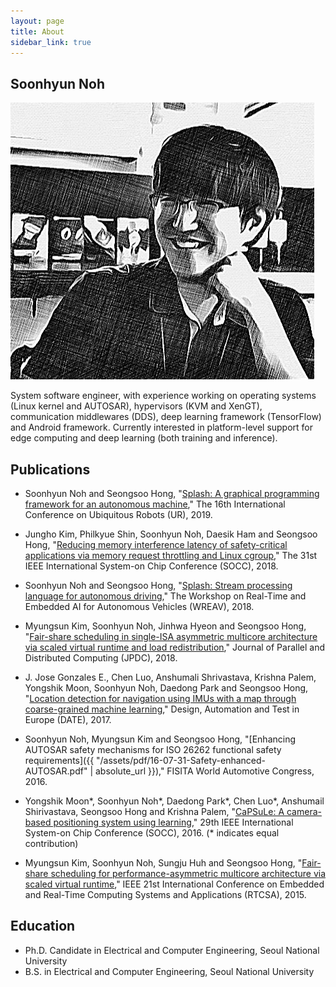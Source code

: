 ```yaml
---
layout: page
title: About
sidebar_link: true
---
```


## Soonhyun Noh

![placeholder](/assets/images/profile.png)

System software engineer, with experience working on operating systems (Linux kernel and AUTOSAR), hypervisors (KVM and XenGT), communication middlewares (DDS), deep learning framework (TensorFlow) and Android framework. Currently interested in platform-level support for edge computing and deep learning (both training and inference).

## Publications

- Soonhyun Noh and Seongsoo Hong, "[Splash: A graphical programming framework for an autonomous machine](http://redwood.snu.ac.kr/wordpress/wp-content/uploads/2019/01/19-03-02-UR-Splash.pdf)," The 16th International Conference on Ubiquitous Robots (UR), 2019.

- Jungho Kim, Philkyue Shin, Soonhyun Noh, Daesik Ham and Seongsoo Hong, "[Reducing memory interference latency of safety-critical applications via memory request throttling and Linux cgroup](http://redwood.snu.ac.kr/wordpress/wp-content/uploads/2018/08/18-07-30-SOCC_Memory-Request-Throttling_final.pdf)," The 31st IEEE International System-on Chip Conference (SOCC), 2018.

- Soonhyun Noh and Seongsoo Hong, "[Splash: Stream processing language for autonomous driving](http://redwood.snu.ac.kr/wordpress/wp-content/uploads/2018/05/18-05-10-Splash-Abstract-Only_margin_corrected_final.pdf)," The Workshop on Real-Time and Embedded AI for Autonomous Vehicles (WREAV), 2018.

- Myungsun Kim, Soonhyun Noh, Jinhwa Hyeon and Seongsoo Hong, "[Fair-share scheduling in single-ISA asymmetric multicore architecture via scaled virtual runtime and load redistribution](https://www.sciencedirect.com/science/article/pii/S0743731517302423)," Journal of Parallel and Distributed Computing (JPDC), 2018.

- J. Jose Gonzales E., Chen Luo, Anshumali Shrivastava, Krishna Palem, Yongshik Moon, Soonhyun Noh, Daedong Park and Seongsoo Hong, "[Location detection for navigation using IMUs with a map through coarse-grained machine learning](http://ieeexplore.ieee.org/document/7927040/)," Design, Automation and Test in Europe (DATE), 2017.

- Soonhyun Noh, Myungsun Kim and Seongsoo Hong, "[Enhancing AUTOSAR safety mechanisms for ISO 26262 functional safety requirements]({{ "/assets/pdf/16-07-31-Safety-enhanced-AUTOSAR.pdf" | absolute_url }})," FISITA World Automotive Congress, 2016.

- Yongshik Moon\*, Soonhyun Noh\*, Daedong Park\*, Chen Luo\*, Anshumail Shirivastava, Seongsoo Hong and Krishna Palem, "[CaPSuLe: A camera-based positioning system using learning](https://ieeexplore.ieee.org/document/7905476/)," 29th IEEE International System-on Chip Conference (SOCC), 2016. (\* indicates equal contribution)

- Myungsun Kim, Soonhyun Noh, Sungju Huh and Seongsoo Hong, "[Fair-share scheduling for performance-asymmetric multicore architecture via scaled virtual runtime](https://ieeexplore.ieee.org/document/7299846/)," IEEE 21st International Conference on Embedded and Real-Time Computing Systems and Applications (RTCSA), 2015.

<!--

## Projects

TODO: To be filled.

### Linux Kernel Techniques for Resource Management

#### Fair-share scheduler for performance-asymmetric multicore architecture

#### Dynamic memory resource control for mixed-criticality systems

![placeholder](/assets/images/dynamic_memory_request_throttling.png){: width="600px"}

### In-Depth Kernel Optimization Techniques

#### Predictive on-demand CPU frequency governor on Android smartphones

![placeholder](/assets/images/predictive_on_demand_governor.png){: width="500px"}

#### Application context-aware selective packet transmission mechanisms on Android smartphones

![placeholder](/assets/images/selective_packet_transmission.png)

### Software Platform for Real-Time and Embedded AI

#### Splash: A graphical programming framework for an autonomous machine

![placeholder](/assets/images/splash_program.png)
-->
## Education

- Ph.D. Candidate in Electrical and Computer Engineering, Seoul National University
- B.S. in Electrical and Computer Engineering, Seoul National University
